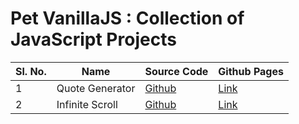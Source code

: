 # Pet VanillaJS : Collection of JavaScript Projects

| Sl. No. | Name            | Source Code                                                                         | Github Pages                                                            |
| ------- | --------------- | ----------------------------------------------------------------------------------- | ----------------------------------------------------------------------- |
| 1       | Quote Generator | [Github](https://github.com/abhu-A-J/Vanilla-JS-Projects/tree/main/Quote-Generator) | [Link](https://abhu-a-j.github.io/Vanilla-JS-Projects/Quote-Generator/) |
| 2       | Infinite Scroll | [Github](https://github.com/abhu-A-J/Vanilla-JS-Projects/tree/main/InfiniteScroll) | [Link](https://abhu-a-j.github.io/Vanilla-JS-Projects/InfiniteScroll/) |
